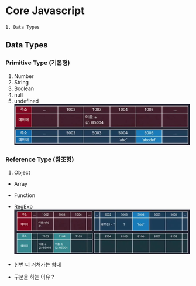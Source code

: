 # Core Javascript

```
1. Data Types
```

## Data Types
### Primitive Type (기본형)
1. Number
2. String
3. Boolean
4. null
5. undefined
![기본형 데이터 저장 방법](./images/javascript_primitive.jpg)
### Reference Type (참조형)
1. Object
  * Array
  * Function
  * RegExp
  ![참조형 데이터 저장 방법](./images/javascript_reference.jpg)
  * 한번 더 거쳐가는 형태

* 구분을 하는 이유 ?